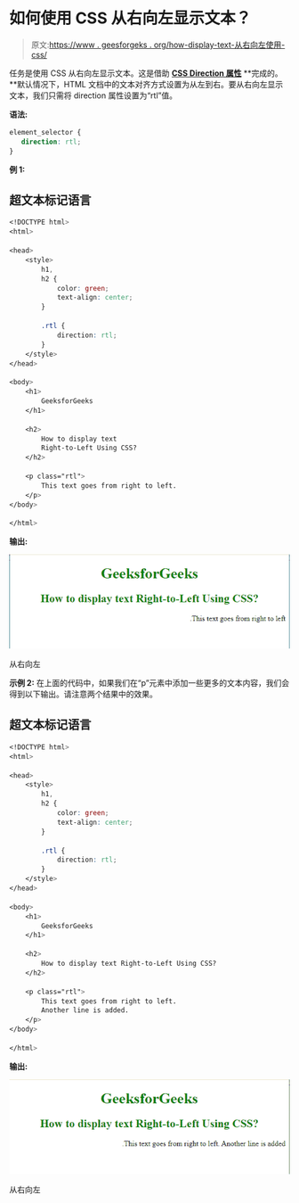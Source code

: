 # 如何使用 CSS 从右向左显示文本？

> 原文:[https://www . geesforgeks . org/how-display-text-从右向左使用-css/](https://www.geeksforgeeks.org/how-to-display-text-right-to-left-using-css/)

任务是使用 CSS 从右向左显示文本。这是借助 [**CSS Direction 属性**](https://www.geeksforgeeks.org/css-direction-property/) **完成的。**默认情况下，HTML 文档中的文本对齐方式设置为从左到右。要从右向左显示文本，我们只需将 direction 属性设置为“rtl”值。

**语法:**

```css
element_selector {
   direction: rtl;
} 
```

**例 1:**

## 超文本标记语言

```css
<!DOCTYPE html>
<html>

<head>
    <style>
        h1,
        h2 {
            color: green;
            text-align: center;
        }

        .rtl {
            direction: rtl;
        }
    </style>
</head>

<body>
    <h1>
        GeeksforGeeks
    </h1>

    <h2>
        How to display text 
        Right-to-Left Using CSS?
    </h2>

    <p class="rtl">
        This text goes from right to left.
    </p>
</body>

</html>
```

**输出:**

![](img/9cd054711641b4dbf5dbc87c9c0e3a12.png)

从右向左

**示例 2:** 在上面的代码中，如果我们在“p”元素中添加一些更多的文本内容，我们会得到以下输出。请注意两个结果中的效果。

## 超文本标记语言

```css
<!DOCTYPE html>
<html>

<head>
    <style>
        h1,
        h2 {
            color: green;
            text-align: center;
        }

        .rtl {
            direction: rtl;
        }
    </style>
</head>

<body>
    <h1>
        GeeksforGeeks
    </h1>

    <h2>
        How to display text Right-to-Left Using CSS?
    </h2>

    <p class="rtl">
        This text goes from right to left.
        Another line is added.
    </p>
</body>

</html>
```

**输出:**

![](img/efedbf010f1e2b9457516c7c61ec5c34.png)

从右向左